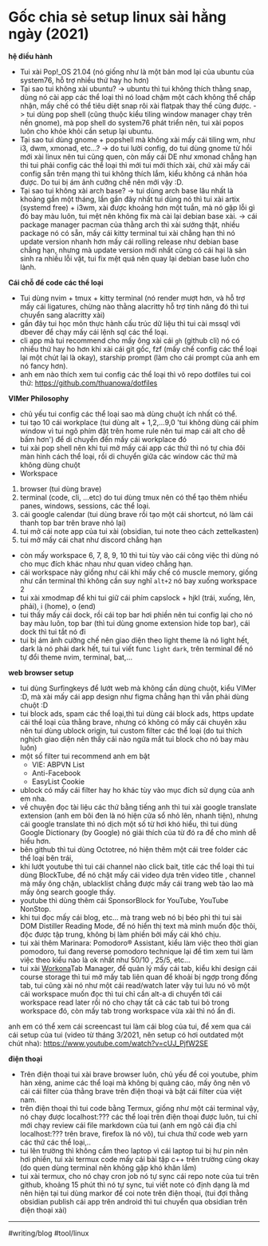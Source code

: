 # Gốc chia sẻ setup linux sài hằng ngày (2021)

**hệ điều hành**

- Tui xài Pop!\_OS 21.04 (nó giống như là một bản mod lại của ubuntu của system76, hỗ trợ nhiều thứ hay ho hơn)
- Tại sao tui không xài ubuntu?
  -> ubuntu thì tui không thích thằng snap, dùng nó cài app các thể loại thì nó load chậm một cách không thể chấp nhận, mấy chế có thể tiêu diệt snap rôi xài flatpak thay thế cũng được.
  -> tui dùng pop shell (cũng thuộc kiểu tiling window manager chạy trên nền gnome), mà pop shell do system76 phát triển nên, tui xài popos luôn cho khỏe khỏi cần setup lại ubuntu.
- Tại sao tui dùng gnome + popshell mà không xài mấy cái tiling wm, như i3, dwm, xmonad, etc...?
  -> do tui lười config, do tui dùng gnome từ hồi mới xài linux nên tui cũng quen, còn mấy cái DE như xmonad chẳng hạn thì tui phải config các thể loại thì mới tui mới thích xài, chứ xài mấy cái config sẵn trên mạng thì tui không thích lắm, kiểu không cá nhân hóa được. Do tui bị ám ảnh cưỡng chế nên mới vậy :D.
- Tại sao tui không xài arch base?
  -> tui dùng arch base lâu nhất là khoảng gần một tháng, lần gần đây nhất tui dùng nó thì tui xài artix (systemd free) + i3wm, xài được khoảng hơn một tuần, mà nó gặp lỗi gì đó bay màu luôn, tui mệt nên không fix mà cài lại debian base xài.
  -> cái package manager pacman của thằng arch thì xài sướng thật, nhiều package nó có sẵn, mấy cái kitty terminal tui xài chẳng hạn thì nó update version nhanh hơn mấy cái rolling release như debian base chẳng hạn, nhưng mà update version mới nhất cũng có cái hại là sản sinh ra nhiều lỗi vặt, tui fix mệt quá nên quay lại debian base luôn cho lành.

**Cái chỗ để code các thể loại**

- Tui dùng nvim + tmux + kitty terminal (nó render mượt hơn, và hỗ trợ mấy cái ligatures, chừng nào thằng alacritty hỗ trợ tính năng đó thì tui chuyển sang alacritty xài)
- gần đây tui học môn thực hành cấu trúc dữ liệu thì tui cài mssql với dbever để chạy mấy cái lệnh sql các thể loại.
- cli app mà tui recommend cho mấy ông xài cái `gh` (github cli) nó có nhiều thứ hay ho hơn khi xài cái git gốc, fzf (mấy chế config các thể loại lại một chút lại là okay), starship prompt (làm cho cái prompt của anh em nó fancy hơn).
- anh em nào thích xem tui config các thể loại thì vô repo dotfiles tui coi thử: <https://github.com/thuanowa/dotfiles>

**VIMer Philosophy**

- chủ yếu tui config các thể loại sao mà dùng chuột ích nhất có thể.
- tui tạo 10 cái workplace (tui dùng alt + 1,2,...9,0 'tui không dùng cái phím window vì tui ngõ phím đặt trên home rule nên tui map cái alt cho dễ bấm hơn') để di chuyển đến mấy cái workplace đó
- tui xài pop shell nên khi tui mở mấy cái app các thứ thì nó tự chia đôi màn hình cách thể loại, rồi di chuyển giữa các window các thứ mà không dùng chuột
- Workspace

1. browser (tui dùng brave)
2. terminal (code, cli, ...etc) do tui dùng tmux nên có thể tạo thêm nhiều panes, windows, sessions, các thể loại.
3. cái google calendar (tui dùng brave rồi tạo một cái shortcut, nó làm cái thanh top bar trên brave nhỏ lại)
4. tui mở cái note app của tui xài (obsidian, tui note theo cách zettelkasten)
5. tui mở mấy cái chat như discord chẳng hạn

- còn mấy workspace 6, 7, 8, 9, 10 thì tui tùy vào cái công việc thì dùng nó cho mục đích khác nhau như quan video chẳng hạn.
- cái workspace này giống như cái khi mấy chế có muscle memory, giống như cần terminal thì không cần suy nghĩ `alt+2` nó bay xuống workspace 2
- tui xài xmodmap để khi tui giữ cái phím capslock + hjkl (trái, xuống, lên, phải), i (home), o (end)
- tui thấy mấy cái dock, rồi cái top bar hơi phiền nên tui config lại cho nó bay màu luôn, top bar (thì tui dùng gnome extension hide top bar), cái dock thì tui tắt nó đi
- tui bị ám ảnh cưỡng chế nên giao diện theo light theme là nó light hết, dark là nó phải dark hết, tui tui viết func `light` `dark`, trên terminal để nó tự đổi theme nvim, terminal, bat,...

**web browser setup**

- tui dùng Surfingkeys để lướt web mà không cần dùng chuột, kiểu VIMer :D, mà xài mấy cái app design như figma chẳng hạn thì vẫn phải dùng chuột :D
- tui block ads, spam các thể loại,thì tui dùng cái block ads, https update cái thể loại của thằng brave, nhưng có không có mấy cái chuyên xâu nên tui dùng ublock origin, tui custom filter các thể loại (do tui thích nghịch giao diện nên thấy cái nào ngứa mắt tui block cho nó bay màu luôn)
- một số filter tui recommend anh em bật
  - VIE: ABPVN List
  - Anti-Facebook
  - EasyList Cookie
- ublock có mấy cái filter hay ho khác tùy vào mục đích sử dụng của anh em nha.
- về chuyện đọc tài liệu các thứ bằng tiếng anh thì tui xài google translate extension (anh em bôi đen là nó hiện cửa sổ nhỏ lên, nhanh tiện), nhưng cái google translate thì nó dịch một số từ hơi khó hiểu, thì tui dùng Google Dictionary (by Google) nó giải thích của từ đó ra để cho mình dễ hiểu hơn.
- bên github thì tui dùng Octotree, nó hiện thêm một cái tree folder các thể loại bên trái,
- khi lướt youtube thì tui cái channel nào click bait, title các thể loại thì tui dùng BlockTube, để nó chặt mấy cái video dựa trên video title , channel mà mấy ông chặn, ublacklist chẳng được mấy cái trang web tào lao mà mấy ông search google thấy.
- youtube thì dùng thêm cái SponsorBlock for YouTube, YouTube NonStop.
- khi tui đọc mấy cái blog, etc... mà trang web nó bị béo phì thì tui sài DOM Distiller Reading Mode, để nó hiển thị text mà mình muốn độc thôi, độc được tập trung, không bị làm phiền bởi mấy cái khó chịu.
- tui xài thêm Marinara: Pomodoro® Assistant, kiểu làm việc theo thời gian pomodoro, tui đang reverse pomodoro technique lại để tìm xem tui làm việc theo kiểu nào là ok nhất như 50/10 , 25/5, etc...
- tui xài [Workona](Workona.md)Tab Manager, để quản lý mấy cái tab, kiểu khi design cái course storage thì tui mở mấy tab liên quan để khoải bị ngợp trong đống tab, tui cũng xài nó như một cái read/watch later vậy tui lưu nó vô một cái workspace muốn đọc thì tui chỉ cần alt-a di chuyển tới cái workspace read later rồi nó cho chạy tất cả các tab tui bỏ trong workspace đó, còn mấy tab trong workspace vừa xài thì nó ẩn đi.

anh em có thể xem cái screencast tui làm cái blog của tui, để xem qua cái cái setup của tui (video từ tháng 3/2021, nên setup có hơi outdated một chút nha): <https://www.youtube.com/watch?v=cUJ_PjfW2SE>

**điện thoại**

- Trên điện thoại tui xài brave browser luôn, chủ yếu để coi youtube, phim hàn xẻng, anime các thể loại mà không bị quảng cáo, mấy ông nên vô cái cái filter của thằng brave trên điện thoại và bật cái filter của việt nam.
- trên điện thoại thì tui code bằng Termux, giống như một cái terminal vậy, nó chạy được localhost:??? các thể loại trên điện thoại được luôn, tui chỉ mới chạy review cái file markdown của tui (anh em ngõ cái địa chỉ localhost:??? trên brave, firefox là nó vô), tui chưa thử code web yarn các thứ các thể loại,..
- tui lên trường thì không cầm theo laptop vì cái laptop tui bị hư pin nên hơi phiền, tui xài termux code mấy cái bài tập c++ trên trường cũng okay (do quen dùng terminal nên không gặp khó khăn lắm)
- tui xài termux, cho nó chạy cron job nó tự sync cái repo note của tui trên github, khoảng 15 phút thì nó tự sync, tui viết note có định dạng là md nên hiện tại tui dùng markor để coi note trên điện thoại, (tui đợi thằng obsidian publish cái app trên android thì tui chuyển qua obsidian trên điện thoại xài)

---
#writing/blog #tool/linux 